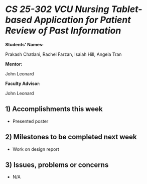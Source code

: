 # *CS 25-302 VCU Nursing Tablet-based Application for Patient Review of Past Information*

**Students' Names:**

Prakash Chatlani, Rachel Farzan, Isaiah Hill, Angela Tran

**Mentor:**

John Leonard

**Faculty Advisor:**

John Leonard

## 1) Accomplishments this week ##
   - Presented poster

## 2) Milestones to be completed next week ##
   - Work on design report

## 3) Issues, problems or concerns ##
   - N/A
